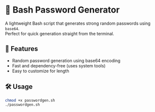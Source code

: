 # 🔐 Bash Password Generator

A lightweight Bash script that generates strong random passwords using `base64`.  
Perfect for quick generation straight from the terminal.

## 🚀 Features

- Random password generation using base64 encoding
- Fast and dependency-free (uses system tools)
- Easy to customize for length 

## 🛠️ Usage

```bash
chmod +x passwordgen.sh
./passwordgen.sh 

